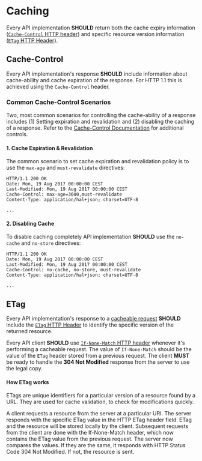 # Caching

Every API implementation **SHOULD** return both the cache expiry information \([`Cache-Control` HTTP header](https://developer.mozilla.org/en-US/docs/Web/HTTP/Headers/Cache-Control)\) and specific resource version information \([`ETag` HTTP Header](https://developer.mozilla.org/en-US/docs/Web/HTTP/Headers/ETag)\).

## Cache-Control

Every API implementation's response **SHOULD** include information about cache-ability and cache expiration of the response. For HTTP 1.1 this is achieved using the `Cache-Control` header.

### Common Cache-Control Scenarios

Two, most common scenarios for controlling the cache-ability of a response includes \(1\) Setting expiration and revalidation and \(2\) disabling the caching of a response. Refer to the [Cache-Control Documentation](https://developer.mozilla.org/en-US/docs/Web/HTTP/Headers/Cache-Control) for additional controls.

#### 1. Cache Expiration & Revalidation

The common scenario to set cache expiration and revalidation policy is to use the `max-age` and `must-revalidate` directives:

```text
HTTP/1.1 200 OK
Date: Mon, 19 Aug 2017 00:00:00 CEST
Last-Modified: Mon, 19 Aug 2017 00:00:00 CEST
Cache-Control: max-age=3600,must-revalidate
Content-Type: application/hal+json; charset=UTF-8

...
```

#### 2. Disabling Cache

To disable caching completely API implementation **SHOULD** use the `no-cache` and `no-store` directives:

```text
HTTP/1.1 200 OK
Date: Mon, 19 Aug 2017 00:00:00 CEST
Last-Modified: Mon, 19 Aug 2017 00:00:00 CEST
Cache-Control: no-cache, no-store, must-revalidate
Content-Type: application/hal+json; charset=UTF-8

...
```

## ETag

Every API implementation's response to a [cacheable request](https://github.com/for-GET/know-your-http-well/blob/master/methods.md#cacheable) **SHOULD** include the [`ETag` HTTP Header](https://tools.ietf.org/html/rfc7232#section-2.3) to identify the specific version of the returned resource.

Every API client **SHOULD** use [`If-None-Match` HTTP header](https://tools.ietf.org/html/rfc7232#section-3.2) whenever it's performing a cacheable request. The value of `If-None-Match` should be the value of the `ETag` header stored from a previous request. The client **MUST** be ready to handle the **304 Not Modified** response from the server to use the legal copy.

#### How ETag works

ETags are unique identifiers for a particular version of a resource found by a URL. They are used for cache validation, to check for modifications quickly.

A client requests a resource from the server at a particular URI. The server responds with the specific ETag value in the HTTP ETag header field. ETag and the resource will be stored locally by the client. Subsequent requests from the client are done with the If-None-Match header, which now contains the ETag value from the previous request. The server now compares the values. If they are the same, it responds with HTTP Status Code 304 Not Modified. If not, the resource is sent.


